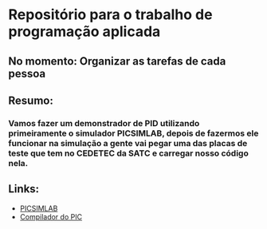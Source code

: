 # Repositório para o trabalho de programação aplicada

## No momento: Organizar as tarefas de cada pessoa

## Resumo: 
### Vamos fazer um demonstrador de PID utilizando primeiramente o simulador PICSIMLAB, depois de fazermos ele funcionar na simulação a gente vai pegar uma das placas de teste que tem no CEDETEC da SATC e carregar nosso código nela.

## Links:
+ [PICSIMLAB](https://blog.eletrogate.com/introducao-ao-simulador-picsimlab/)
+ [Compilador do PIC](https://www.youtube.com/watch?v=YrdeeNvYYBU)

## 
